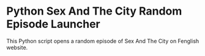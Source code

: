 # Python Sex And The City Random Episode Launcher
This Python script opens a random episode of Sex And The City on Fenglish website.
